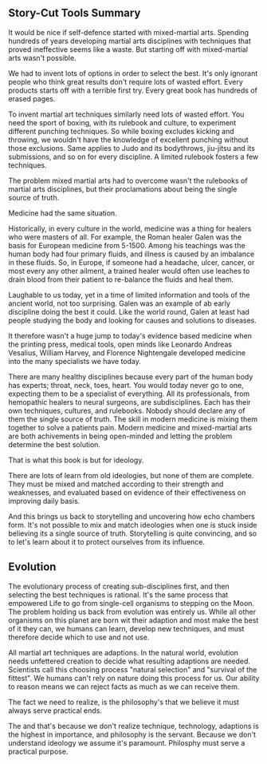 ## Story-Cut Tools Summary

It would be nice if self-defence started with mixed-martial arts. Spending hundreds of years developing martial arts disciplines with techniques that proved ineffective seems like a waste. But starting off with mixed-martial arts wasn't possible.

We had to invent lots of options in order to select the best. It's only ignorant people who think great results don't require lots of wasted effort. Every products starts off with a terrible first try. Every great book has hundreds of erased pages.

To invent martial art techniques similarly need lots of wasted effort. You need the sport of boxing, with its rulebook and culture, to experiment different punching techniques. So while boxing excludes kicking and throwing, we wouldn't have the knowledge of excellent punching without those exclusions. Same applies to Judo and its bodythrows, jiu-jitsu and its submissions, and so on for every discipline. A limited rulebook fosters a few techniques. 

The problem mixed martial arts had to overcome wasn't the rulebooks of martial arts disciplines, but their proclamations about being the single source of truth.

Medicine had the same situation. 

Historically, in every culture in the world, medicine was a thing for healers who were masters of all. For example, the Roman healer Galen was the basis for European medicine from 5-1500. Among his teachings was the human body had four primary fluids, and illness is caused by an imbalance in these fluids. So, in Europe, if someone had a headache, ulcer, cancer, or most every any other ailment, a trained healer would often use leaches to drain blood from their patient to re-balance the fluids and heal them.

Laughable to us today, yet in a time of limited information and tools of the ancient world, not too surprising. Galen was an example of ab early discipline doing the best it could. Like the world round, Galen at least had people studying the body and looking for causes and solutions to diseases.

It therefore wasn't a huge jump to today's evidence based medicine when the printing press, medical tools, open minds like Leonardo Andreas Vesalius, William Harvey, and Florence Nightengale developed medicine into the many specialists we have today.

There are many healthy disciplines because every part of the human body has experts; throat, neck, toes, heart. You would today never go to one, expecting them to be a specialist of everything. All its professionals, from hemopathic healers to neural surgeons, are subdisciplines. Each has their own techniques, cultures, and rulebooks. Nobody should declare any of them the single source of truth. The skill in modern medicine is mixing them together to solve a patients pain. Modern medicine and mixed-martial arts are both achivements in being open-minded and letting the problem determine the best solution.

That is what this book is but for ideology.

There are lots of learn from old ideologies, but none of them are complete. They must be mixed and matched according to their strength and weaknesses, and evaluated based on evidence of their effectiveness on improving daily basis.

And this brings us back to storytelling and uncovering how echo chambers form. It's not possible to mix and match ideologies when one is stuck inside believing its a single source of truth. Storytelling is quite convincing, and so to let's learn about it to protect ourselves from its influence.

## Evolution

The evolutionary process of creating sub-disciplines first, and then selecting the best techniques is rational. It's the same process that empowered Life to go from single-cell organisms to stepping on the Moon. The problem holding us back from evolution was entirely us. While all other organisms on this planet are born wit their adaption and most make the best of it they can, we humans can learn, develop new techniques, and must therefore decide which to use and not use.

All martial art techniques are adaptions. In the natural world, evolution needs unfettered creation to decide what resulting adaptions are needed. Scientists call this choosing process "natural selection" and "survival of the fittest". We humans can't rely on nature doing this process for us. Our ability to reason means we can reject facts as much as we can receive them.

The fact we need to realize, is the philosophy's that we believe it must always serve practical ends.

The and that's because we don't realize technique, technology, adaptions is the highest in importance, and philosophy is the servant. Because we don't understand ideology we assume it's paramount. Philosphy must serve a practical purpose.